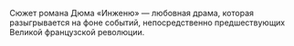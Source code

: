 <!--2015-12-07 21:09:15-->
Сюжет романа Дюма «Инженю» — любовная драма, которая разыгрывается на фоне событий, непосредственно предшествующих Великой французской революции.